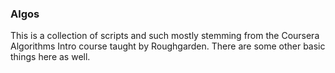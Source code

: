 ### Algos ###

This is a collection of scripts and such mostly stemming from the Coursera Algorithms Intro course taught by Roughgarden.  There are some other basic things here as well.

